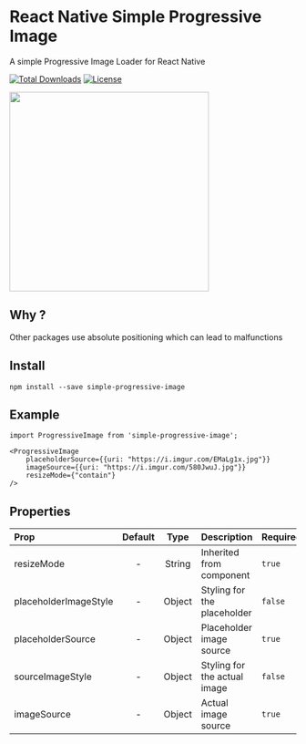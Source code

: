# React Native Simple Progressive Image

A simple Progressive Image Loader for React Native

[![Total Downloads](https://img.shields.io/npm/dt/react-native-simple-progressive-image.svg?style=flat-square)](https://www.npmjs.com/package/react-native-simple-progressive-image) [![License](https://img.shields.io/npm/l/react-native-simple-progressive-image.svg?style=flat-square)](LICENSE)

[<img src="https://i.imgur.com/DvwQx7p.gif" width="350">](https://i.imgur.com/DvwQx7p.gif)

## Why ? 

Other packages use absolute positioning which can lead to malfunctions

## Install 

```
npm install --save simple-progressive-image
```

## Example

```
import ProgressiveImage from 'simple-progressive-image';

<ProgressiveImage
	placeholderSource={{uri: "https://i.imgur.com/EMaLg1x.jpg"}}
	imageSource={{uri: "https://i.imgur.com/580JwuJ.jpg"}}
	resizeMode={"contain"}
/>
```

## Properties

| Prop  | Default  | Type | Description | Required |
| :------------ |:---------------:| :---------------:| :-----| :-----|
| resizeMode | - | String | Inherited from <Image /> component | `true` | 
| placeholderImageStyle | - | Object | Styling for the placeholder | `false` |
| placeholderSource | - | Object | Placeholder image source | `true` |
| sourceImageStyle | - | Object | Styling for the actual image | `false` | 
| imageSource | - | Object | Actual image source | `true` |
